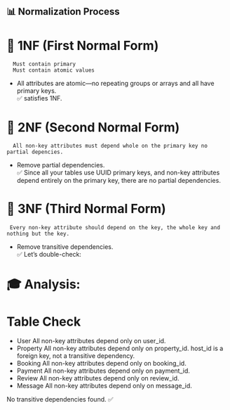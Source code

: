 ## 📊 Normalization Process
# 🔹 1NF (First Normal Form)
      Must contain primary 
      Must contain atomic values
* All attributes are atomic—no repeating groups or arrays and all have primary keys.<br>
  ✅ satisfies 1NF.

# 🔹 2NF (Second Normal Form)
      All non-key attributes must depend whole on the primary key no partial depencies.
* Remove partial dependencies.<br>
 ✅ Since all your tables use UUID primary keys, and non-key attributes depend entirely on the primary key, there are no partial 
 dependencies.

# 🔹 3NF (Third Normal Form)
     Every non-key attribute should depend on the key, the whole key and nothing but the key.
* Remove transitive dependencies.<br>
  ✅ Let’s double-check:
 
# 🎓 Analysis:
 # Table	Check
* User	All non-key attributes depend only on user_id.
* Property	All non-key attributes depend only on property_id. host_id is a foreign key, not a transitive dependency.
* Booking	All non-key attributes depend only on booking_id.
* Payment	All non-key attributes depend only on payment_id.
* Review	All non-key attributes depend only on review_id.
* Message	All non-key attributes depend only on message_id.<br>

No transitive dependencies found. ✅


